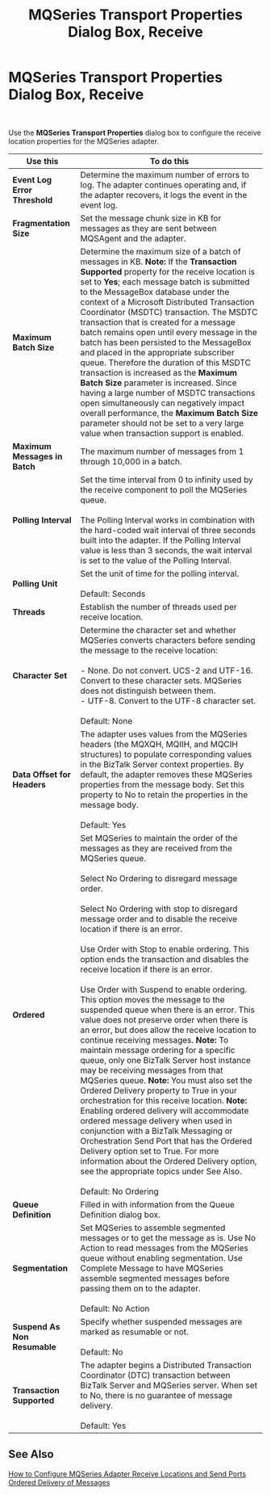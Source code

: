 ﻿---
title: MQSeries Transport Properties Dialog Box, Receive
TOCTitle: MQSeries Transport Properties Dialog Box, Receive
ms:assetid: 9518d873-f0f7-41e3-adbe-75f6be97a23a
ms:mtpsurl: https://msdn.microsoft.com/en-us/library/Aa577420(v=BTS.80)
ms:contentKeyID: 51529793
ms.date: 08/30/2017
mtps_version: v=BTS.80
f1_keywords:
- bts10.adaptors.mqseries.transport.receive
---

# MQSeries Transport Properties Dialog Box, Receive

 

Use the **MQSeries Transport Properties** dialog box to configure the receive location properties for the MQSeries adapter.

<table>
<thead>
<tr class="header">
<th>Use this</th>
<th>To do this</th>
</tr>
</thead>
<tbody>
<tr class="odd">
<td><strong>Event Log Error Threshold</strong></td>
<td>Determine the maximum number of errors to log. The adapter continues operating and, if the adapter recovers, it logs the event in the event log.</td>
</tr>
<tr class="even">
<td><strong>Fragmentation Size</strong></td>
<td>Set the message chunk size in KB for messages as they are sent between MQSAgent and the adapter.</td>
</tr>
<tr class="odd">
<td><strong>Maximum Batch Size</strong></td>
<td>Determine the maximum size of a batch of messages in KB. <strong>Note:</strong> If the <strong>Transaction Supported</strong> property for the receive location is set to <strong>Yes</strong>; each message batch is submitted to the MessageBox database under the context of a Microsoft Distributed Transaction Coordinator (MSDTC) transaction. The MSDTC transaction that is created for a message batch remains open until every message in the batch has been persisted to the MessageBox and placed in the appropriate subscriber queue. Therefore the duration of this MSDTC transaction is increased as the <strong>Maximum Batch Size</strong> parameter is increased. Since having a large number of MSDTC transactions open simultaneously can negatively impact overall performance, the <strong>Maximum Batch Size</strong> parameter should not be set to a very large value when transaction support is enabled.</td>
</tr>
<tr class="even">
<td><strong>Maximum Messages in Batch</strong></td>
<td>The maximum number of messages from 1 through 10,000 in a batch.</td>
</tr>
<tr class="odd">
<td><strong>Polling Interval</strong></td>
<td>Set the time interval from 0 to infinity used by the receive component to poll the MQSeries queue.<br />
<br />
The Polling Interval works in combination with the hard-coded wait interval of three seconds built into the adapter. If the Polling Interval value is less than 3 seconds, the wait interval is set to the value of the Polling Interval.</td>
</tr>
<tr class="even">
<td><strong>Polling Unit</strong></td>
<td>Set the unit of time for the polling interval.<br />
<br />
Default: Seconds</td>
</tr>
<tr class="odd">
<td><strong>Threads</strong></td>
<td>Establish the number of threads used per receive location.</td>
</tr>
<tr class="even">
<td><strong>Character Set</strong></td>
<td>Determine the character set and whether MQSeries converts characters before sending the message to the receive location:<br />
<br />
- None. Do not convert. UCS-2 and UTF-16. Convert to these character sets. MQSeries does not distinguish between them.<br />
- UTF-8. Convert to the UTF-8 character set.<br />
<br />
Default: None</td>
</tr>
<tr class="odd">
<td><strong>Data Offset for Headers</strong></td>
<td>The adapter uses values from the MQSeries headers (the MQXQH, MQIIH, and MQCIH structures) to populate corresponding values in the BizTalk Server context properties. By default, the adapter removes these MQSeries properties from the message body. Set this property to No to retain the properties in the message body.<br />
<br />
Default: Yes</td>
</tr>
<tr class="even">
<td><strong>Ordered</strong></td>
<td>Set MQSeries to maintain the order of the messages as they are received from the MQSeries queue.<br />
<br />
Select No Ordering to disregard message order.<br />
<br />
Select No Ordering with stop to disregard message order and to disable the receive location if there is an error.<br />
<br />
Use Order with Stop to enable ordering. This option ends the transaction and disables the receive location if there is an error.<br />
<br />
Use Order with Suspend to enable ordering. This option moves the message to the suspended queue when there is an error. This value does not preserve order when there is an error, but does allow the receive location to continue receiving messages. <strong>Note:</strong> To maintain message ordering for a specific queue, only one BizTalk Server host instance may be receiving messages from that MQSeries queue. <strong>Note:</strong> You must also set the Ordered Delivery property to True in your orchestration for this receive location. <strong>Note:</strong> Enabling ordered delivery will accommodate ordered message delivery when used in conjunction with a BizTalk Messaging or Orchestration Send Port that has the Ordered Delivery option set to True. For more information about the Ordered Delivery option, see the appropriate topics under See Also.<br />
<br />
Default: No Ordering</td>
</tr>
<tr class="odd">
<td><strong>Queue Definition</strong></td>
<td>Filled in with information from the Queue Definition dialog box.</td>
</tr>
<tr class="even">
<td><strong>Segmentation</strong></td>
<td>Set MQSeries to assemble segmented messages or to get the message as is. Use No Action to read messages from the MQSeries queue without enabling segmentation. Use Complete Message to have MQSeries assemble segmented messages before passing them on to the adapter.<br />
<br />
Default: No Action</td>
</tr>
<tr class="odd">
<td><strong>Suspend As Non Resumable</strong></td>
<td>Specify whether suspended messages are marked as resumable or not.<br />
<br />
Default: No</td>
</tr>
<tr class="even">
<td><strong>Transaction Supported</strong></td>
<td>The adapter begins a Distributed Transaction Coordinator (DTC) transaction between BizTalk Server and MQSeries server. When set to No, there is no guarantee of message delivery.<br />
<br />
Default: Yes</td>
</tr>
</tbody>
</table>


## See Also

[How to Configure MQSeries Adapter Receive Locations and Send Ports](https://msdn.microsoft.com/en-us/library/aa560215\(v=bts.80\))  
[Ordered Delivery of Messages](https://msdn.microsoft.com/en-us/library/aa559637\(v=bts.80\))

